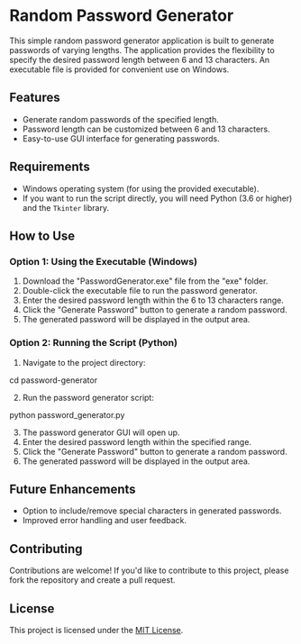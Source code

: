 # Random Password Generator

This simple random password generator application is built to generate passwords of varying lengths. The application provides the flexibility to specify the desired password length between 6 and 13 characters. An executable file is provided for convenient use on Windows.

## Features

- Generate random passwords of the specified length.
- Password length can be customized between 6 and 13 characters.
- Easy-to-use GUI interface for generating passwords.

## Requirements

- Windows operating system (for using the provided executable).
- If you want to run the script directly, you will need Python (3.6 or higher) and the `Tkinter` library.

## How to Use

### Option 1: Using the Executable (Windows)

1. Download the "PasswordGenerator.exe" file from the "exe" folder.
2. Double-click the executable file to run the password generator.
3. Enter the desired password length within the 6 to 13 characters range.
4. Click the "Generate Password" button to generate a random password.
5. The generated password will be displayed in the output area.

### Option 2: Running the Script (Python)

1. Navigate to the project directory:


cd password-generator


2. Run the password generator script:


python password_generator.py


3. The password generator GUI will open up.
4. Enter the desired password length within the specified range.
5. Click the "Generate Password" button to generate a random password.
6. The generated password will be displayed in the output area.


## Future Enhancements

- Option to include/remove special characters in generated passwords.
- Improved error handling and user feedback.

## Contributing

Contributions are welcome! If you'd like to contribute to this project, please fork the repository and create a pull request.

## License

This project is licensed under the [MIT License](LICENSE).

